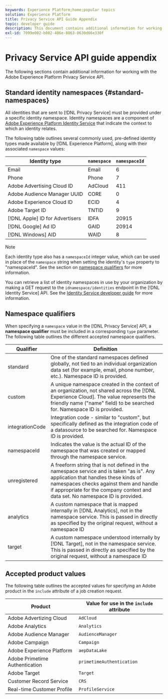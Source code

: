 ```yaml
---
keywords: Experience Platform;home;popular topics
solution: Experience Platform
title: Privacy Service API Guide Appendix
topic: developer guide
description: This document contains additional information for working with the Privacy Service API.
exl-id: 7099e002-b802-486e-8863-0630d66e330f
---
```

# Privacy Service API guide appendix

The following sections contain additional information for working with the Adobe Experience Platform Privacy Service API.

## Standard identity namespaces {#standard-namespaces}

All identities that are sent to [!DNL Privacy Service] must be provided under a specific identity namespace. Identity namespaces are a component of [Adobe Experience Platform Identity Service](../../identity-service/home.md) that indicate the context to which an identity relates.

The following table outlines several commonly used, pre-defined identity types made available by [!DNL Experience Platform], along with their associated `namespace` values:

| Identity type | `namespace` | `namespaceId` |
| --- | --- | --- |
| Email | Email | 6 |
| Phone | Phone  | 7 |
| Adobe Advertising Cloud ID | AdCloud | 411 |
| Adobe Audience Manager UUID | CORE | 0 |
| Adobe Experience Cloud ID | ECID | 4 |
| Adobe Target ID | TNTID | 9 |
| [!DNL Apple] ID for Advertisers  | IDFA | 20915 |
| [!DNL Google] Ad ID  | GAID | 20914 |
| [!DNL Windows] AID  | WAID  | 8 |

>[!NOTE]
>
>Each identity type also has a `namespaceId` integer value, which can be used in place of the `namespace` string when setting the identity's `type` property to "namespaceId". See the section on [namespace qualifiers](#namespace-qualifiers) for more information.

You can retrieve a list of identity namespaces in use by your organization by making a GET request to the `idnamespace/identities` endpoint in the [!DNL Identity Service] API. See the [Identity Service developer guide](../../identity-service/api/getting-started.md) for more information.

## Namespace qualifiers

When specifying a `namespace` value in the [!DNL Privacy Service] API, a **namespace qualifier** must be included in a corresponding `type` parameter. The following table outlines the different accepted namespace qualifiers.

| Qualifier | Definition |
| --------- | ---------- |
| standard | One of the standard namespaces defined globally, not tied to an individual organization data set (for example, email, phone number, etc.). Namespace ID is provided. |
| custom | A unique namespace created in the context of an organization, not shared across the [!DNL Experience Cloud]. The value represents the friendly name ("name" field) to be searched for. Namespace ID is provided. |
| integrationCode | Integration code - similar to "custom", but specifically defined as the integration code of a datasource to be searched for. Namespace ID is provided. |
| namespaceId | Indicates the value is the actual ID of the namespace that was created or mapped through the namespace service. |
| unregistered | A freeform string that is not defined in the namespace service and is taken "as is". Any application that handles these kinds of namespaces checks against them and handle if appropriate for the company context and data set. No namespace ID is provided. |
| analytics | A custom namespace that is mapped internally in [!DNL Analytics], not in the namespace service. This is passed in directly as specified by the original request, without a namespace ID |
| target | A custom namespace understood internally by [!DNL Target], not in the namespace service. This is passed in directly as specified by the original request, without a namespace ID |

## Accepted product values

The following table outlines the accepted values for specifying an Adobe product in the `include` attribute of a job creation request.

| Product | Value for use in the `include` attribute |
| --- | --- |
| Adobe Advertizing Cloud | `AdCloud` |
| Adobe Analytics | `Analytics` |
| Adobe Audience Manager | `AudienceManager` |
| Adobe Campaign | `Campaign` |
| Adobe Experience Platform | `aepDataLake` |
| Adobe Primetime Authentication | `primetimeAuthentication` |
| Adobe Target | `Target` |
| Customer Record Service | `CRS` |
| Real-time Customer Profile | `ProfileService` |
